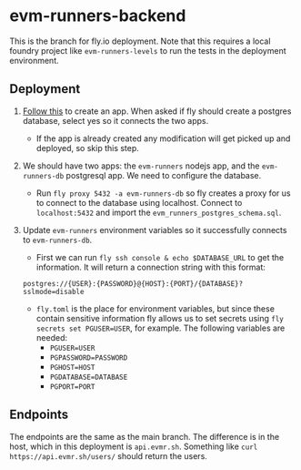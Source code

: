 # evm-runners-backend

This is the branch for fly.io deployment.
Note that this requires a local foundry project like `evm-runners-levels` to run the tests in the deployment environment.

## Deployment 

1. [Follow this](https://fly.io/docs/languages-and-frameworks/node/) to create an app. When asked if fly should create a postgres database, select yes so it connects the two apps.
    - If the app is already created any modification will get picked up and deployed, so skip this step.

2. We should have two apps: the `evm-runners` nodejs app, and the `evm-runners-db` postgresql app. We need to configure the database.
    - Run `fly proxy 5432 -a evm-runners-db` so fly creates a proxy for us to connect to the database using localhost. Connect to `localhost:5432` and import the `evm_runners_postgres_schema.sql`.

3. Update `evm-runners` environment variables so it successfully connects to `evm-runners-db`.
    - First we can run `fly ssh console & echo $DATABASE_URL` to get the information. It will return a connection string with this format:

    ```
    postgres://{USER}:{PASSWORD}@{HOST}:{PORT}/{DATABASE}?sslmode=disable
    ```

    - `fly.toml` is the place for environment variables, but since these contain sensitive information fly allows us to set secrets using `fly secrets set PGUSER=USER`, for example.
    The following variables are needed: 
        - `PGUSER=USER`
        - `PGPASSWORD=PASSWORD`
        - `PGHOST=HOST`
        - `PGDATABASE=DATABASE`
        - `PGPORT=PORT`
   
## Endpoints

The endpoints are the same as the main branch. The difference is in the host, which in this deployment is `api.evmr.sh`. Something like `curl https://api.evmr.sh/users/` should return the users.